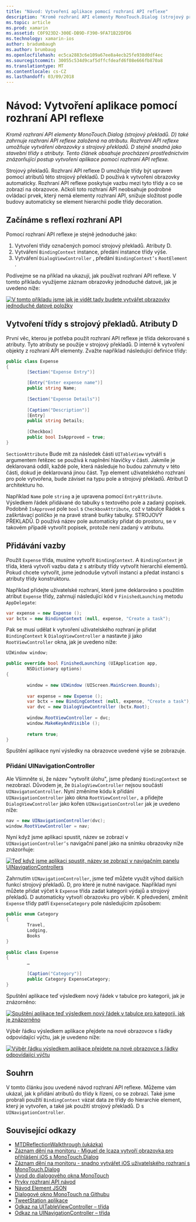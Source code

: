 ```yaml
---
title: "Návod: Vytvoření aplikace pomocí rozhraní API reflexe"
description: "Kromě rozhraní API elementy MonoTouch.Dialog (strojový překladů. D) také zahrnuje rozhraní API reflexe založená na atributu. Rozhraní API reflexe umožňuje vytváření obrazovky s strojový překladů. D stejně snadná jako stavební třídy s atributy. Tento článek obsahuje procházení prostřednictvím znázorňující postup vytvoření aplikace pomocí rozhraní API reflexe."
ms.topic: article
ms.prod: xamarin
ms.assetid: C0F923D2-300E-DB9D-F390-9FA71B22DFD6
ms.technology: xamarin-ios
author: bradumbaugh
ms.author: brumbaug
ms.openlocfilehash: ec5ca2883c6e109a67ee8a4ecb25fe938d0df4ec
ms.sourcegitcommit: 30055c534d9caf5dffcfdeafd6f08e666fb870a8
ms.translationtype: MT
ms.contentlocale: cs-CZ
ms.lasthandoff: 03/09/2018
---
```

# <a name="walkthrough-creating-an-application-using-the-reflection-api"></a>Návod: Vytvoření aplikace pomocí rozhraní API reflexe

_Kromě rozhraní API elementy MonoTouch.Dialog (strojový překladů. D) také zahrnuje rozhraní API reflexe založená na atributu. Rozhraní API reflexe umožňuje vytváření obrazovky s strojový překladů. D stejně snadná jako stavební třídy s atributy. Tento článek obsahuje procházení prostřednictvím znázorňující postup vytvoření aplikace pomocí rozhraní API reflexe._


Strojový překladů. Rozhraní API reflexe D umožňuje třídy být upraven pomocí atributů této strojový překladů. D používá k vytvoření obrazovky automaticky. Rozhraní API reflexe poskytuje vazbu mezi tyto třídy a co se zobrazí na obrazovce. Ačkoli toto rozhraní API neobsahuje podrobné ovládací prvek, který nemá elementy rozhraní API, snižuje složitost podle budovy automaticky se element hierarchii podle třídy decoration.

 <a name="Getting_Started_with_the_Reflection_API" />


## <a name="getting-started-with-the-reflection-api"></a>Začínáme s reflexí rozhraní API

Pomocí rozhraní API reflexe je stejně jednoduché jako:

1.  Vytvoření třídy označených pomocí strojový překladů. Atributy D.
1.  Vytváření `BindingContext` instance, předání instance třídy výše. 
1.  Vytváření `DialogViewController` , předání `BindingContext’s` `RootElement` . 


Podívejme se na příklad na ukazují, jak používat rozhraní API reflexe. V tomto příkladu využijeme záznam obrazovky jednoduché datové, jak je uvedeno níže:

 [![](reflection-api-walkthrough-images/01-expense-entry.png "V tomto příkladu jsme jak je vidět tady budete vytvářet obrazovky jednoduché datové položky")](reflection-api-walkthrough-images/01-expense-entry.png#lightbox)

 <a name="Creating_a_Class_with_MT.D_Attributes" />


## <a name="creating-a-class-with-mtd-attributes"></a>Vytvoření třídy s strojový překladů. Atributy D

První věc, kterou je potřeba použít rozhraní API reflexe je třída dekorované s atributy. Tyto atributy se použije v strojový překladů. D interně k vytvoření objekty z rozhraní API elementy. Zvažte například následující definice třídy:

```csharp
public class Expense
{
        [Section("Expense Entry")]

        [Entry("Enter expense name")]
        public string Name;
        
        [Section("Expense Details")]
  
        [Caption("Description")]
        [Entry]
        public string Details;
        
        [Checkbox]
        public bool IsApproved = true;
}
```

`SectionAttribute` Bude mít za následek části `UITableView` vytváří s argumentem řetězec se používá k naplnění hlavičky v části. Jakmile je deklarovaná oddíl, každé pole, která následuje ho budou zahrnuty v této části, dokud je deklarovaná jinou část.
Typ element uživatelského rozhraní pro pole vytvořena, bude záviset na typu pole a strojový překladů. Atribut D architekturu ho.

Například `Name` pole `string` a je upravena pomocí `EntryAttribute`. Výsledkem řádek přidávané do tabulky s textového pole a zadaný popisek. Podobně `IsApproved` pole `bool` s `CheckboxAttribute`, což v tabulce Řádek s zaškrtávací políčko je na pravé straně buňky tabulky. STROJOVÝ PŘEKLADŮ. D používá název pole automaticky přidat do prostoru, se v takovém případě vytvořit popisek, protože není zadaný v atributu.

 <a name="Adding_the_BindingContext" />


## <a name="adding-the-bindingcontext"></a>Přidávání vazby

Použít `Expense` třída, musíme vytvořit `BindingContext`. A `BindingContext` je třída, která vytvoří vazbu data z s atributy třídy vytvořit hierarchii elementů. Pokud chcete vytvořit, jsme jednoduše vytvoří instanci a předat instanci s atributy třídy konstruktoru.

Například přidejte uživatelské rozhraní, které jsme deklarováno s použitím atribut `Expense` třídy, zahrnují následující kód v `FinishedLaunching` metodu `AppDelegate`:

```csharp
var expense = new Expense ();
var bctx = new BindingContext (null, expense, "Create a task");
```

Pak se musí udělat k vytvoření uživatelského rozhraní je přidat `BindingContext` k `DialogViewController` a nastavte ji jako `RootViewController` okna, jak je uvedeno níže:

```csharp
UIWindow window;

public override bool FinishedLaunching (UIApplication app, 
        NSDictionary options)
{
   
        window = new UIWindow (UIScreen.MainScreen.Bounds);
            
        var expense = new Expense ();
        var bctx = new BindingContext (null, expense, "Create a task");
        var dvc = new DialogViewController (bctx.Root);
            
        window.RootViewController = dvc;
        window.MakeKeyAndVisible ();
            
        return true;
}
```

Spuštění aplikace nyní výsledky na obrazovce uvedené výše se zobrazuje.

 <a name="Adding_a_UINavigationController" />


### <a name="adding-a-uinavigationcontroller"></a>Přidání UINavigationController

Ale Všimněte si, že název "vytvořit úlohu", jsme předaný `BindingContext` se nezobrazí. Důvodem je, že `DialogViewController` nejsou součástí `UINavigatonController`. Nyní změníme kódu k přidání `UINavigationController` jako okna `RootViewController,` a přidejte `DialogViewController` jako kořen `UINavigationController` jak je uvedeno níže:

```csharp
nav = new UINavigationController(dvc);
window.RootViewController = nav;
```

Nyní když jsme aplikaci spustit, název se zobrazí v `UINavigationController’s` navigační panel jako na snímku obrazovky níže znázorňuje:

 [![](reflection-api-walkthrough-images/02-create-task.png "Teď když jsme aplikaci spustit, název se zobrazí v navigačním panelu UINavigationControllers")](reflection-api-walkthrough-images/02-create-task.png#lightbox)

Zahrnutím `UINavigationController`, jsme teď můžete využít výhod dalších funkcí strojový překladů. D, pro které je nutné navigace. Například nyní můžete přidat výčet k `Expense` třída zadat kategorii výdajů a strojový překladů. D automaticky vytvoří obrazovku pro výběr. K předvedení, změnit `Expense` třídy patří `ExpenseCategory` pole následujícím způsobem:

```csharp
public enum Category
{
        Travel,
        Lodging,
        Books
}
        
public class Expense
{
        …

        [Caption("Category")]
        public Category ExpenseCategory;
}
```

Spuštění aplikace teď výsledkem nový řádek v tabulce pro kategorii, jak je znázorněno:

 [![](reflection-api-walkthrough-images/03-set-details.png "Spuštění aplikace teď výsledkem nový řádek v tabulce pro kategorii, jak je znázorněno")](reflection-api-walkthrough-images/03-set-details.png#lightbox)

Výběr řádku výsledkem aplikace přejdete na nové obrazovce s řádky odpovídající výčtu, jak je uvedeno níže:

 [![](reflection-api-walkthrough-images/04-set-category.png "Výběr řádku výsledkem aplikace přejdete na nové obrazovce s řádky odpovídající výčtu")](reflection-api-walkthrough-images/04-set-category.png#lightbox)

 <a name="Summary" />


## <a name="summary"></a>Souhrn

V tomto článku jsou uvedené návod rozhraní API reflexe. Můžeme vám ukázal, jak k přidání atributů do třídy k řízení, co se zobrazí. Také jsme probrali použití `BindingContext` vázat data ze třídy do hierarchie element, který je vytvořen, a také jak použití strojový překladů. D s `UINavigationController`.


## <a name="related-links"></a>Související odkazy

- [MTDReflectionWalkthrough (ukázka)](https://developer.xamarin.com/samples/MTDReflectionWalkthrough/)
- [Záznam dění na monitoru - Miguel de Icaza vytvoří obrazovka pro přihlášení iOS s MonoTouch.Dialog](http://youtu.be/3butqB1EG0c)
- [Záznam dění na monitoru - snadno vytvářet iOS uživatelského rozhraní s MonoTouch.Dialog](http://youtu.be/j7OC5r8ZkYg)
- [Úvod do dialogového okna MonoTouch](~/ios/user-interface/monotouch.dialog/index.md)
- [Prvky rozhraní API návod](~/ios/user-interface/monotouch.dialog/elements-api-walkthrough.md)
- [Návod Element JSON](~/ios/user-interface/monotouch.dialog/monotouch.dialog-json-markup.md)
- [Dialogové okno MonoTouch na Githubu](https://github.com/migueldeicaza/MonoTouch.Dialog)
- [TweetStation aplikace](https://github.com/migueldeicaza/TweetStation)
- [Odkaz na UITableViewController – třída](http://developer.apple.com/library/ios/#DOCUMENTATION/UIKit/Reference/UITableViewController_Class/Reference/Reference.html)
- [Odkaz na UINavigationController – třída](http://developer.apple.com/library/ios/#documentation/UIKit/Reference/UINavigationController_Class/Reference/Reference.html)
